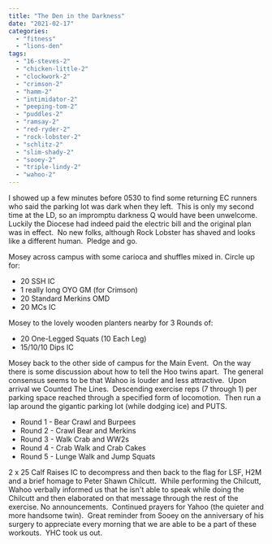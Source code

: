 ```yaml
---
title: "The Den in the Darkness"
date: "2021-02-17"
categories: 
  - "fitness"
  - "lions-den"
tags: 
  - "16-steves-2"
  - "chicken-little-2"
  - "clockwork-2"
  - "crimson-2"
  - "hamm-2"
  - "intimidator-2"
  - "peeping-tom-2"
  - "puddles-2"
  - "ramsay-2"
  - "red-ryder-2"
  - "rock-lobster-2"
  - "schlitz-2"
  - "slim-shady-2"
  - "sooey-2"
  - "triple-lindy-2"
  - "wahoo-2"
---
```


I showed up a few minutes before 0530 to find some returning EC runners who said the parking lot was dark when they left.  This is only my second time at the LD, so an impromptu darkness Q would have been unwelcome.  Luckily the Diocese had indeed paid the electric bill and the original plan was in effect.  No new folks, although Rock Lobster has shaved and looks like a different human.  Pledge and go. 

Mosey across campus with some carioca and shuffles mixed in. Circle up for:

- 20 SSH IC
- 1 really long OYO GM (for Crimson)
- 20 Standard Merkins OMD
- 20 MCs IC

Mosey to the lovely wooden planters nearby for 3 Rounds of:

- 20 One-Legged Squats (10 Each Leg)
- 15/10/10 Dips IC

Mosey back to the other side of campus for the Main Event.  On the way there is some discussion about how to tell the Hoo twins apart.  The general consensus seems to be that Wahoo is louder and less attractive.  Upon arrival we Counted The Lines.  Descending exercise reps (7 through 1) per parking space reached through a specified form of locomotion.  Then run a lap around the gigantic parking lot (while dodging ice) and PUTS.

- Round 1 - Bear Crawl and Burpees
- Round 2 - Crawl Bear and Merkins
- Round 3 - Walk Crab and WW2s
- Round 4 - Crab Walk and Crab Cakes
- Round 5 - Lunge Walk and Jump Squats

2 x 25 Calf Raises IC to decompress and then back to the flag for LSF, H2M and a brief homage to Peter Shawn Chilcutt.  While performing the Chilcutt, Wahoo verbally informed us that he isn't able to speak while doing the Chilcutt and then elaborated on that message through the rest of the exercise. No announcements.  Continued prayers for Yahoo (the quieter and more handsome twin).  Great reminder from Sooey on the anniversary of his surgery to appreciate every morning that we are able to be a part of these workouts.  YHC took us out.
